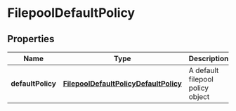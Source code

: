 
# FilepoolDefaultPolicy

## Properties
Name | Type | Description | Notes
------------ | ------------- | ------------- | -------------
**defaultPolicy** | [**FilepoolDefaultPolicyDefaultPolicy**](FilepoolDefaultPolicyDefaultPolicy.md) | A default filepool policy object |  [optional]



